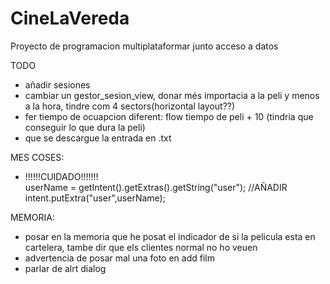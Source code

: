 # CineLaVereda
Proyecto de programacion multiplataformar junto acceso a datos

TODO
  - añadir sesiones
  - cambiar un gestor_sesion_view, donar més importacia a la peli y menos a la hora, tindre com 4 sectors(horizontal layout??)
  -   fer tiempo de ocuapcion diferent: flow tiempo de peli + 10 (tindria que conseguir lo que dura la peli)
  - que se descargue la entrada en .txt
  
MES COSES:  
  - !!!!!!CUIDADO!!!!!!!  
        userName = getIntent().getExtras().getString("user");
        //AÑADIR
        intent.putExtra("user",userName);

MEMORIA:
  - posar en la memoria que he posat el indicador de si la pelicula esta en cartelera, tambe dir que els clientes normal no ho veuen
  - advertencia de posar mal una foto en add film
  - parlar de alrt dialog

